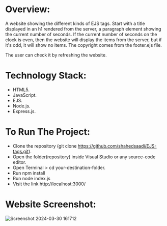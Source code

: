 # Overview:
A website showing the different kinds of EJS tags. 
Start with a title displayed in an h1 rendered from the server, a paragraph element showing the current number of seconds. If the current number of seconds on the clock is even, then the website will display the items from the server, but if it's odd, it will show no items.
The copyright comes from the footer.ejs file.

The user can check it by refreshing the website.

# Technology Stack:
- HTML5.
- JavaScript.
- EJS.
- Node.js.
- Express.js.

# To Run The Project:
- Clone the repository (git clone https://github.com/shahedsaadi/EJS-tags.git).
- Open the folder(repository) inside Visual Studio or any source-code editor.
- Open Terminal > cd your-destination-folder.
- Run npm install
- Run node index.js
- Visit the link http://localhost:3000/

# Website Screenshot:

![Screenshot 2024-03-30 161712](https://github.com/shahedsaadi/EJS-tags/assets/108287237/a0c431d0-c12d-4ff9-84eb-bcbfbb01d4b9)

